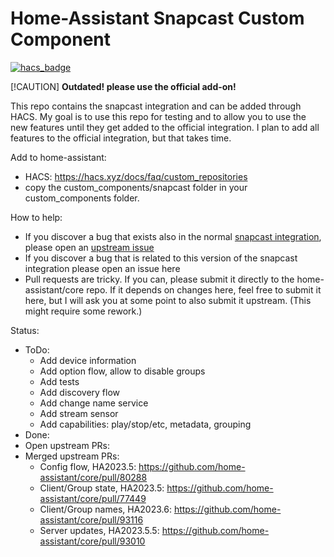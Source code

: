 # Home-Assistant Snapcast Custom Component

[![hacs_badge](https://img.shields.io/badge/HACS-Custom-41BDF5.svg?style=for-the-badge)](https://github.com/hacs/integration)

[!CAUTION]
**Outdated! please use the official add-on!**

This repo contains the snapcast integration and can be added through HACS. My goal is to use this repo for testing and to allow you to use the new features until they get added to the official integration. I plan to add all features to the official integration, but that takes time.

Add to home-assistant:

- HACS: https://hacs.xyz/docs/faq/custom_repositories
- copy the custom_components/snapcast folder in your custom_components folder.

How to help:

- If you discover a bug that exists also in the normal [snapcast integration](https://www.home-assistant.io/integrations/snapcast/), please open an [upstream issue](https://github.com/home-assistant/core/issues)
- If you discover a bug that is related to this version of the snapcast integration please open an issue here
- Pull requests are tricky. If you can, please submit it directly to the home-assistant/core repo. If it depends on changes here, feel free to submit it here, but I will ask you at some point to also submit it upstream. (This might require some rework.)

Status:

- ToDo:
  - Add device information
  - Add option flow, allow to disable groups
  - Add tests
  - Add discovery flow
  - Add change name service
  - Add stream sensor
  - Add capabilities: play/stop/etc, metadata, grouping
- Done:
- Open upstream PRs:
- Merged upstream PRs:
  - Config flow, HA2023.5: https://github.com/home-assistant/core/pull/80288
  - Client/Group state, HA2023.5: https://github.com/home-assistant/core/pull/77449
  - Client/Group names, HA2023.6: https://github.com/home-assistant/core/pull/93116
  - Server updates, HA2023.5.5: https://github.com/home-assistant/core/pull/93010

